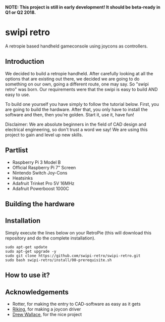 __NOTE: This project is still in early development! It should be beta-ready in Q1 or Q2 2018.__

# swipi retro
A retropie based handheld gameconsole using joycons as controllers.

## Introduction
We decided to build a retropie handheld. After carefully looking at all the options that are existing out there, we decided we are going to do something on our own, going a different route, one may say. So "swipi retro" was born. Our requirements were that the swipi is easy to build AND easy to use.

To build one yourself you have simply to follow the tutorial below. First, you are going to build the hardware. After that, you only have to install the software and then, then you're golden. Start it, use it, have fun!

Disclaimer: We are absolute beginners in the field of CAD design and electrical engineering, so don't trust a word we say! We are using this project to gain and level up new skills.

## Partlist
* Raspberry Pi 3 Model B
* Official Raspberry Pi 7" Screen
* Nintendo Switch Joy-Cons
* Heatsinks
* Adafruit Trinket Pro 5V 16MHz
* Adafruit Powerboost 1000C

## Building the hardware

## Installation
Simply execute the lines below on your RetroPie (this will download this repository and do the complete installation).

```
sudo apt-get update
sudo apt-get upgrade -y
sudo git clone https://github.com/swipi-retro/swipi-retro.git
sudo bash swipi-retro/install/00-prerequisite.sh
```

## How to use it?

## Acknowledgements
* Rotter, for making the entry to CAD-software as easy as it gets
* [Riking](https://github.com/riking/joycon), for making a joycon driver
* [Drew Wallace](https://github.com/drew-wallace/switchberry), for the nice project
